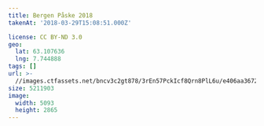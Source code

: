 ```yaml
---
title: Bergen Påske 2018
takenAt: '2018-03-29T15:08:51.000Z'

license: CC BY-ND 3.0
geo:
  lat: 63.107636
  lng: 7.744888
tags: []
url: >-
  //images.ctfassets.net/bncv3c2gt878/3rEn57PckIcf8Qrn8PlL6u/e406aa3672446dc0e5399ef7011e664d/bergen-pske-2018_27305053788_o
size: 5211903
image:
  width: 5093
  height: 2865
---
```

